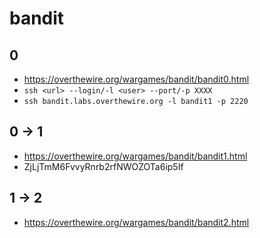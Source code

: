 # bandit

## 0
- https://overthewire.org/wargames/bandit/bandit0.html
- `ssh <url> --login/-l <user> --port/-p XXXX`
- `ssh bandit.labs.overthewire.org -l bandit1 -p 2220`


## 0 -> 1
- https://overthewire.org/wargames/bandit/bandit1.html
- ZjLjTmM6FvvyRnrb2rfNWOZOTa6ip5If

## 1 -> 2
- https://overthewire.org/wargames/bandit/bandit2.html


